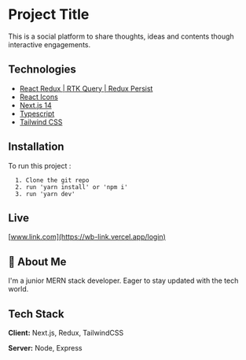 # Project Title

This is a social platform to share thoughts, ideas and contents though interactive engagements.

## Technologies

- [React Redux | RTK Query | Redux Persist]()
- [React Icons](https://react-icons.github.io/react-icons/)
- [Next.js 14]()
- [Typescript]()
- [Tailwind CSS]()

## Installation

To run this project :

```
  1. Clone the git repo
  2. run 'yarn install' or 'npm i'
  3. run 'yarn dev'
```

## Live

[www.link.com](https://wb-link.vercel.app/login)

## 🚀 About Me

I'm a junior MERN stack developer. Eager to stay updated with the tech world.

## Tech Stack

**Client:** Next.js, Redux, TailwindCSS

**Server:** Node, Express
